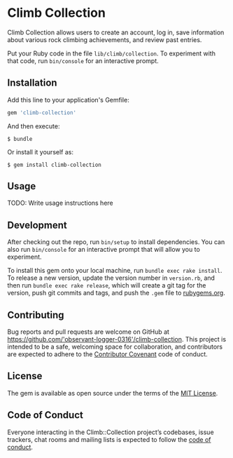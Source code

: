 # Climb Collection

Climb Collection allows users to create an account, log in, save information about various rock climbing achievements, and review past entries. 

Put your Ruby code in the file `lib/climb/collection`. To experiment with that code, run `bin/console` for an interactive prompt.

## Installation

Add this line to your application's Gemfile:

```ruby
gem 'climb-collection'
```

And then execute:

    $ bundle

Or install it yourself as:

    $ gem install climb-collection

## Usage

TODO: Write usage instructions here

## Development

After checking out the repo, run `bin/setup` to install dependencies. You can also run `bin/console` for an interactive prompt that will allow you to experiment.

To install this gem onto your local machine, run `bundle exec rake install`. To release a new version, update the version number in `version.rb`, and then run `bundle exec rake release`, which will create a git tag for the version, push git commits and tags, and push the `.gem` file to [rubygems.org](https://rubygems.org).

## Contributing

Bug reports and pull requests are welcome on GitHub at https://github.com/'observant-logger-0316'/climb-collection. This project is intended to be a safe, welcoming space for collaboration, and contributors are expected to adhere to the [Contributor Covenant](http://contributor-covenant.org) code of conduct.

## License

The gem is available as open source under the terms of the [MIT License](https://opensource.org/licenses/MIT).

## Code of Conduct

Everyone interacting in the Climb::Collection project’s codebases, issue trackers, chat rooms and mailing lists is expected to follow the [code of conduct](https://github.com/'observant-logger-0316'/climb-collection/blob/master/CODE_OF_CONDUCT.md).
